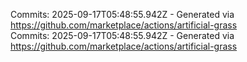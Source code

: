Commits: 2025-09-17T05:48:55.942Z - Generated via https://github.com/marketplace/actions/artificial-grass
<br>
Commits: 2025-09-17T05:48:55.942Z - Generated via https://github.com/marketplace/actions/artificial-grass
<br>
